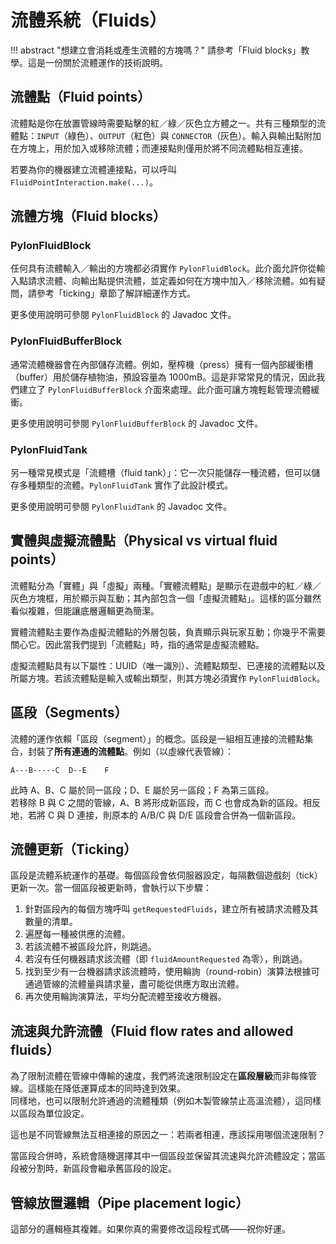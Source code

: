 # 流體系統（Fluids）

!!! abstract "想建立會消耗或產生流體的方塊嗎？"
    請參考「Fluid blocks」教學。這是一份關於流體運作的技術說明。

## 流體點（Fluid points）

流體點是你在放置管線時需要點擊的紅／綠／灰色立方體之一。共有三種類型的流體點：`INPUT`（綠色）、`OUTPUT`（紅色）與 `CONNECTOR`（灰色）。輸入與輸出點附加在方塊上，用於加入或移除流體；而連接點則僅用於將不同流體點相互連接。

若要為你的機器建立流體連接點，可以呼叫 `FluidPointInteraction.make(...)`。

## 流體方塊（Fluid blocks）

### PylonFluidBlock

任何具有流體輸入／輸出的方塊都必須實作 `PylonFluidBlock`。此介面允許你從輸入點請求流體、向輸出點提供流體，並定義如何在方塊中加入／移除流體。如有疑問，請參考「ticking」章節了解詳細運作方式。

更多使用說明可參閱 `PylonFluidBlock` 的 Javadoc 文件。

### PylonFluidBufferBlock

通常流體機器會在內部儲存流體。例如，壓榨機（press）擁有一個內部緩衝槽（buffer）用於儲存植物油，預設容量為 1000mB。這是非常常見的情況，因此我們建立了 `PylonFluidBufferBlock` 介面來處理。此介面可讓方塊輕鬆管理流體緩衝。

更多使用說明可參閱 `PylonFluidBufferBlock` 的 Javadoc 文件。

### PylonFluidTank

另一種常見模式是「流體槽（fluid tank）」：它一次只能儲存一種流體，但可以儲存多種類型的流體。`PylonFluidTank` 實作了此設計模式。

更多使用說明可參閱 `PylonFluidTank` 的 Javadoc 文件。

## 實體與虛擬流體點（Physical vs virtual fluid points）

流體點分為「實體」與「虛擬」兩種。「實體流體點」是顯示在遊戲中的紅／綠／灰色方塊框，用於顯示與互動；其內部包含一個「虛擬流體點」。這樣的區分雖然看似複雜，但能讓底層邏輯更為簡潔。

實體流體點主要作為虛擬流體點的外層包裝，負責顯示與玩家互動；你幾乎不需要關心它。因此當我們提到「流體點」時，指的通常是虛擬流體點。

虛擬流體點具有以下屬性：UUID（唯一識別）、流體點類型、已連接的流體點以及所屬方塊。若該流體點是輸入或輸出類型，則其方塊必須實作 `PylonFluidBlock`。

## 區段（Segments）

流體的運作依賴「區段（segment）」的概念。區段是一組相互連接的流體點集合，封裝了**所有連通的流體點**。例如（以虛線代表管線）：
```
A---B-----C  D--E    F
```
此時 A、B、C 屬於同一區段；D、E 屬於另一區段；F 為第三區段。  
若移除 B 與 C 之間的管線，A、B 將形成新區段，而 C 也會成為新的區段。相反地，若將 C 與 D 連接，則原本的 A/B/C 與 D/E 區段會合併為一個新區段。

## 流體更新（Ticking）

區段是流體系統運作的基礎。每個區段會依伺服器設定，每隔數個遊戲刻（tick）更新一次。當一個區段被更新時，會執行以下步驟：

1. 針對區段內的每個方塊呼叫 `getRequestedFluids`，建立所有被請求流體及其數量的清單。
2. 遍歷每一種被供應的流體。
3. 若該流體不被區段允許，則跳過。
4. 若沒有任何機器請求該流體（即 `fluidAmountRequested` 為零），則跳過。
5. 找到至少有一台機器請求該流體時，使用輪詢（round-robin）演算法根據可通過管線的流體量與請求量，盡可能從供應方取出流體。
6. 再次使用輪詢演算法，平均分配流體至接收方機器。

## 流速與允許流體（Fluid flow rates and allowed fluids）

為了限制流體在管線中傳輸的速度，我們將流速限制設定在**區段層級**而非每條管線。這樣能在降低運算成本的同時達到效果。  
同樣地，也可以限制允許通過的流體種類（例如木製管線禁止高溫流體），這同樣以區段為單位設定。

這也是不同管線無法互相連接的原因之一：若兩者相連，應該採用哪個流速限制？

當區段合併時，系統會隨機選擇其中一個區段並保留其流速與允許流體設定；當區段被分割時，新區段會繼承舊區段的設定。

## 管線放置邏輯（Pipe placement logic）

這部分的邏輯極其複雜。如果你真的需要修改這段程式碼——祝你好運。
